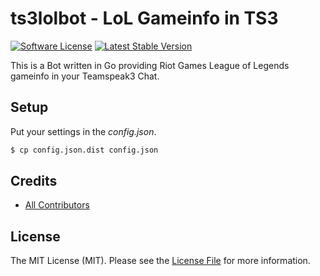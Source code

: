 # ts3lolbot - LoL Gameinfo in TS3

[![Software License][ico-license]](LICENSE.md)
[![Latest Stable Version][ico-githubversion]][link-releases]

This is a Bot written in Go providing Riot Games League of Legends gameinfo in your Teamspeak3 Chat.

## Setup

Put your settings in the *config.json*.

``` bash
$ cp config.json.dist config.json
```

## Credits

- [All Contributors][link-contributors]

## License

The MIT License (MIT). Please see the [License File](LICENSE.md) for more information.

[ico-license]: https://img.shields.io/badge/license-MIT-brightgreen.svg?style=flat-square
[ico-githubversion]: https://poser.pugx.org/kronthto/ts3lolbot/v/stable

[link-releases]: https://github.com/kronthto/ts3lolbot/releases
[link-contributors]: ../../contributors
